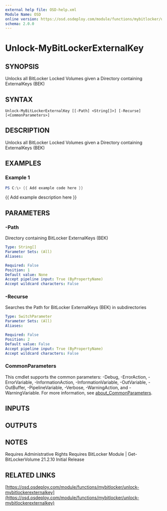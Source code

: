 ```yaml
---
external help file: OSD-help.xml
Module Name: OSD
online version: https://osd.osdeploy.com/module/functions/mybitlocker/unlock-mybitlockerexternalkey
schema: 2.0.0
---
```


# Unlock-MyBitLockerExternalKey

## SYNOPSIS
Unlocks all BitLocker Locked Volumes given a Directory containing ExternalKeys (BEK)

## SYNTAX

```
Unlock-MyBitLockerExternalKey [[-Path] <String[]>] [-Recurse] [<CommonParameters>]
```

## DESCRIPTION
Unlocks all BitLocker Locked Volumes given a Directory containing ExternalKeys (BEK)

## EXAMPLES

### Example 1
```powershell
PS C:\> {{ Add example code here }}
```

{{ Add example description here }}

## PARAMETERS

### -Path
Directory containing BitLocker ExternalKeys (BEK)

```yaml
Type: String[]
Parameter Sets: (All)
Aliases:

Required: False
Position: 1
Default value: None
Accept pipeline input: True (ByPropertyName)
Accept wildcard characters: False
```

### -Recurse
Searches the Path for BitLocker ExternalKeys (BEK) in subdirectories

```yaml
Type: SwitchParameter
Parameter Sets: (All)
Aliases:

Required: False
Position: 2
Default value: False
Accept pipeline input: True (ByPropertyName)
Accept wildcard characters: False
```

### CommonParameters
This cmdlet supports the common parameters: -Debug, -ErrorAction, -ErrorVariable, -InformationAction, -InformationVariable, -OutVariable, -OutBuffer, -PipelineVariable, -Verbose, -WarningAction, and -WarningVariable. For more information, see [about_CommonParameters](http://go.microsoft.com/fwlink/?LinkID=113216).

## INPUTS

## OUTPUTS

## NOTES
Requires Administrative Rights
Requires BitLocker Module | Get-BitLockerVolume
21.2.10  Initial Release

## RELATED LINKS

[https://osd.osdeploy.com/module/functions/mybitlocker/unlock-mybitlockerexternalkey](https://osd.osdeploy.com/module/functions/mybitlocker/unlock-mybitlockerexternalkey)

